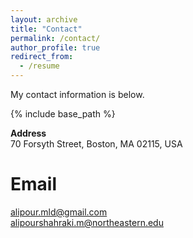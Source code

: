 ```yaml
---
layout: archive
title: "Contact"
permalink: /contact/
author_profile: true
redirect_from:
  - /resume
---
```


My contact information is below.

{% include base_path %}

__Address__ \
70 Forsyth Street, Boston, MA 02115, USA

Email
======
alipour.mld@gmail.com <br> alipourshahraki.m@northeastern.edu

